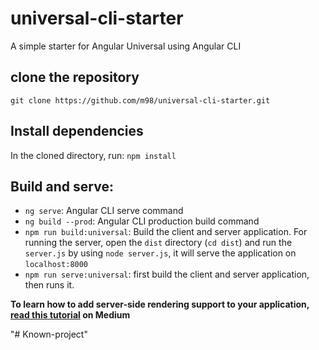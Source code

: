 # universal-cli-starter
A simple starter for Angular Universal using Angular CLI

## clone the repository
`git clone https://github.com/m98/universal-cli-starter.git`

## Install dependencies
In the cloned directory, run:
`npm install`

## Build and serve:
- `ng serve`: Angular CLI serve command
- `ng build --prod`: Angular CLI production build command
- `npm run build:universal`: Build the client and server application. For running the server, open the `dist` directory (`cd dist`) and run the `server.js` by using `node server.js`, it will serve the application on `localhost:8000`
- `npm run serve:universal`: first build the client and server application, then runs it.

**To learn how to add server-side rendering support to your application, [read this tutorial](https://medium.com/@kermani/angular-server-side-rendering-using-angular-cli-bbde0c0eefe9) on Medium**

"# Known-project" 
